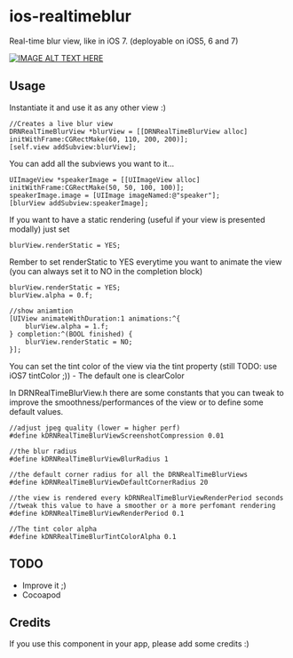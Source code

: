 ios-realtimeblur
================

Real-time blur view, like in iOS 7. (deployable on iOS5, 6 and 7)



[![IMAGE ALT TEXT HERE](http://img.youtube.com/vi/jVtbBU92suk/0.jpg)](http://www.youtube.com/watch?v=jVtbBU92suk)


Usage
--------------------

Instantiate it and use it as any other view :) 

	//Creates a live blur view
	DRNRealTimeBlurView *blurView = [[DRNRealTimeBlurView alloc] initWithFrame:CGRectMake(60, 110, 200, 200)];
	[self.view addSubview:blurView];
	

You can add all the subviews you want to it...

	UIImageView *speakerImage = [[UIImageView alloc] initWithFrame:CGRectMake(50, 50, 100, 100)];
	speakerImage.image = [UIImage imageNamed:@"speaker"];
	[blurView addSubview:speakerImage];


If you want to have a static rendering (useful if your view is presented modally) just set

	blurView.renderStatic = YES;


Rember to set renderStatic to YES everytime you want to animate the view (you can always set it to NO in the completion block)


	blurView.renderStatic = YES;
	blurView.alpha = 0.f;

	//show aniamtion
	[UIView animateWithDuration:1 animations:^{
	    blurView.alpha = 1.f;
	} completion:^(BOOL finished) {
	    blurView.renderStatic = NO;
	}];


You can set the tint color of the view via the tint property (still TODO: use iOS7 tintColor ;)) - The default one is clearColor


In DRNRealTimeBlurView.h there are some constants that you can tweak to improve the smoothness/performances of the view or to define some default values.

	//adjust jpeg quality (lower = higher perf)
	#define kDRNRealTimeBlurViewScreenshotCompression 0.01

	//the blur radius
	#define kDRNRealTimeBlurViewBlurRadius 1

	//the default corner radius for all the DRNRealTimeBlurViews
	#define kDRNRealTimeBlurViewDefaultCornerRadius 20

	//the view is rendered every kDRNRealTimeBlurViewRenderPeriod seconds
	//tweak this value to have a smoother or a more perfomant rendering
	#define kDRNRealTimeBlurViewRenderPeriod 0.1

	//The tint color alpha
	#define kDNRRealTimeBlurTintColorAlpha 0.1


TODO
--------------------

* Improve it ;)
* Cocoapod


Credits
--------------------

If you use this component in your app, please add some credits :)

